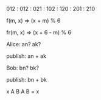 012 : 012
    : 021
    : 102
    : 120
    : 201
    : 210

f(m, x) => (x + m) % 6

fr(m, x) => (x + 6 - m) % 6

Alice: an? ak?

publish: an + ak

Bob: bn? bk?

publish: bn + bk

x A B A B = x
